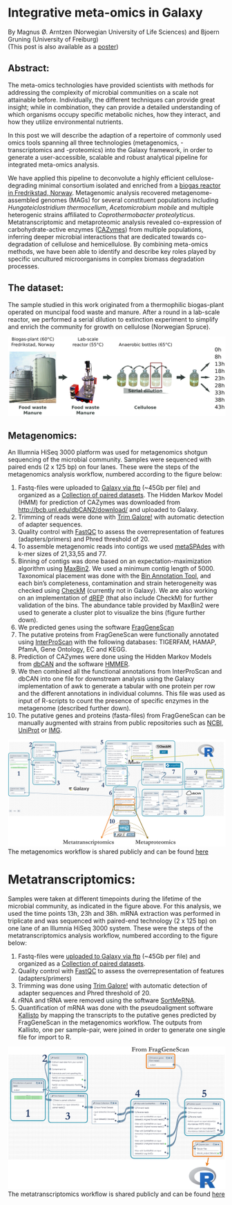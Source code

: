 Integrative meta-omics in Galaxy
================================
By Magnus Ø. Arntzen (Norwegian University of Life Sciences) and Bjoern Gruning (University of Freiburg)  
(This post is also available as a [poster](2020-JGI-Galaxy.pdf))

**Abstract:**
-------------
The meta-omics technologies have provided scientists with methods for addressing the complexity of microbial communities on a scale not attainable before. Individually, the different techniques can provide great insight; while in combination, they can provide a detailed understanding of which organisms occupy specific metabolic niches, how they interact, and how they utilize environmental nutrients.  

In this post we will describe the adaption of a repertoire of commonly used omics tools spanning all three technologies (metagenomics, -transcriptomics and -proteomics) into the Galaxy framework, in order to generate a user-accessible, scalable and robust analytical pipeline for integrated meta-omics analysis.  

We have applied this pipeline to deconvolute a highly efficient cellulose-degrading minimal consortium isolated and enriched from a [biogas reactor in Fredrikstad, Norway](http://www.frevar.no/). Metagenomic analysis recovered metagenome-assembled genomes (MAGs) for several constituent populations including *Hungateiclostridium thermocellum*, *Acetomicrobium mobile* and multiple heterogenic strains affiliated to *Coprothermobacter proteolyticus*. Metatranscriptomic and metaproteomic analysis revealed co-expression of carbohydrate-active enzymes ([CAZymes](http://www.cazy.org/)) from multiple populations, inferring deeper microbial interactions that are dedicated towards co-degradation of cellulose and hemicellulose. By combining meta-omics methods, we have been able to identify and describe key roles played by specific uncultured microorganisms in complex biomass degradation processes.

**The dataset:**
----------------
The sample studied in this work originated from a thermophilic biogas-plant operated on muncipal food waste and manure. After a round in a lab-scale reactor, we performed a serial dilution to extinction experiment to simplify and enrich the community for growth on cellulose (Norwegian Spruce). 

![here](dataset.png)

**Metagenomics:**
-----------------
An Illumnia HiSeq 3000 platform was used for metagenomics shotgun sequencing of the microbial community. Samples were sequenced with paired ends (2 x 125 bp) on four lanes. These were the steps of the metagenomics analysis workflow, numbered according to the figure below:
1.	Fastq-files were uploaded to [Galaxy via ftp](https://galaxyproject.org/tutorials/collections/#uploading-from-ftp) (~45Gb per file) and organized as a [Collection of paired datasets](https://galaxyproject.org/tutorials/collections/). The Hidden Markov Model (HMM) for prediction of CAZymes was downloaded from http://bcb.unl.edu/dbCAN2/download/ and uploaded to Galaxy.
2.	Trimming of reads were done with [Trim Galore!](https://www.bioinformatics.babraham.ac.uk/projects/trim_galore/) with automatic detection of adapter sequences.
3.	Quality control with [FastQC](https://www.bioinformatics.babraham.ac.uk/projects/fastqc/) to assess the overrepresentation of features (adapters/primers) and Phred threshold of 20.
4.	To assemble metagenomic reads into contigs we used [metaSPAdes](http://cab.spbu.ru/software/meta-spades/) with k-mer sizes of 21,33,55 and 77.
5.	Binning of contigs was done based on an expectation-maximization algorithm using [MaxBin2](https://sourceforge.net/projects/maxbin2/). We used a minimum contig length of 5000. Taxonomical placement was done with the [Bin Annotation Tool](https://github.com/dutilh/CAT), and each bin’s completeness, contamination and strain heterogeneity was checked using [CheckM](https://ecogenomics.github.io/CheckM/) (currently not in Galaxy). We are also working on an implementation of [dREP](https://drep.readthedocs.io/en/latest/overview.html) (that also include CheckM) for further validation of the bins. The abundance table provided by MaxBin2 were used to generate a cluster plot to visualize the bins (figure further down).
6.	We predicted genes using the software [FragGeneScan](https://omics.informatics.indiana.edu/FragGeneScan/)
7.	The putative proteins from FragGeneScan  were functionally annotated using [InterProScan](https://www.ebi.ac.uk/interpro/) with the following databases: TIGERFAM, HAMAP, PfamA, Gene Ontology, EC and KEGG.
8.	Prediction of CAZymes were done using the Hidden Markov Models from [dbCAN](http://bcb.unl.edu/dbCAN2/) and the software [HMMER](http://hmmer.org/). 
9.	We then combined all the functional annotations from InterProScan and dbCAN into one file for downstream analysis using the Galaxy implementation of awk to generate a tabular with one protein per row and the different annotations in individual columns. This file was used as input of R-scripts to count the presence of specific enzymes in the metagenome (described further down).
10.	The putative genes and proteins (fasta-files) from FragGeneScan can be manually augmented with strains from public repositories such as [NCBI](https://www.ncbi.nlm.nih.gov/genome), [UniProt](https://www.uniprot.org/) or [IMG](https://img.jgi.doe.gov/cgi-bin/w/main.cgi).  

![here](metagenomics.png)
The metagenomics workflow is shared publicly and can be found [here](LINK)

**Metatranscriptomics:**
========================
Samples were taken at different timepoints during the lifetime of the microbial community, as indicated in the figure above. For this analysis, we used the time points 13h, 23h and 38h. mRNA extraction was performed in triplicate and was sequenced with paired-end technology (2 x 125 bp) on one lane of an Illumnia HiSeq 3000 system. These were the steps of the metatranscriptomics analysis workflow, numbered according to the figure below:
1.	Fastq-files were [uploaded to Galaxy via ftp](https://galaxyproject.org/tutorials/collections/#uploading-from-ftp) (~45Gb per file) and organized as a [Collection of paired datasets](https://galaxyproject.org/tutorials/collections/).
2.	Quality control with [FastQC](https://www.bioinformatics.babraham.ac.uk/projects/fastqc/) to assess the overrepresentation of features (adapters/primers)
3.	Trimming was done using [Trim Galore!](https://www.bioinformatics.babraham.ac.uk/projects/trim_galore/) with automatic detection of adapter sequences and Phred threshold of 20.
4.	rRNA and tRNA were removed using the software [SortMeRNA](https://bioinfo.lifl.fr/RNA/sortmerna/).
5.	Quantification of mRNA was done with the pseudoaligment software [Kallisto](https://pachterlab.github.io/kallisto/about) by mapping the transcripts to the putative genes predicted by FragGeneScan in the metagenomics workflow. The outputs from Kallisto, one per sample-pair, were joined in order to generate one single file for import to R. 

![here](metatranscriptomics.png)
The metatranscriptomics workflow is shared publicly and can be found [here](LINK)



